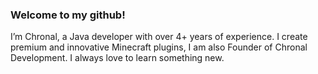 ### Welcome to my github!
I’m Chronal, a Java developer with over 4+ years of experience. I create premium and innovative Minecraft plugins, I am also Founder of Chronal Development. I always love to learn something new. 


